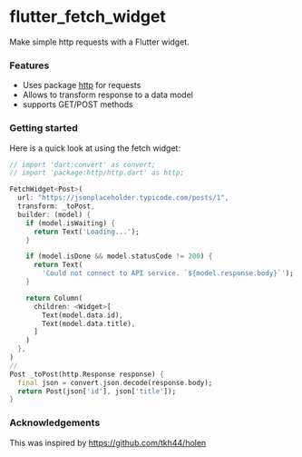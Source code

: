 # flutter_fetch_widget

Make simple http requests with a Flutter widget.

### Features

- Uses package [http](https://pub.dartlang.org/packages/http) for requests
- Allows to transform response to a data model
- supports GET/POST methods

### Getting started

Here is a quick look at using the fetch widget:

```dart
// import 'dart:convert' as convert;
// import 'package:http/http.dart' as http;

FetchWidget<Post>(
  url: "https://jsonplaceholder.typicode.com/posts/1",
  transform: _toPost,
  builder: (model) {
    if (model.isWaiting) {
      return Text('Loading...');
    }

    if (model.isDone && model.statusCode != 200) {
      return Text(
        'Could not connect to API service. `${model.response.body}`');
    }

    return Column(
      children: <Widget>[
        Text(model.data.id),
        Text(model.data.title),
      ]
    )
  },
)
//
Post _toPost(http.Response response) {
  final json = convert.json.decode(response.body);
  return Post(json['id'], json['title']);
}
```

### Acknowledgements

This was inspired by https://github.com/tkh44/holen